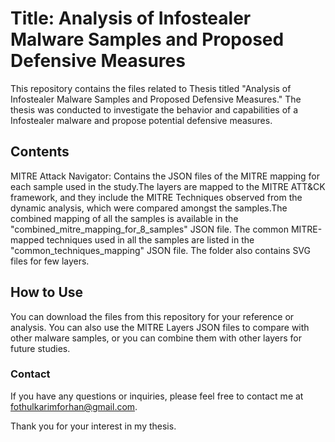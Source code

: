 # Title: Analysis of Infostealer Malware Samples and Proposed Defensive Measures


This repository contains the files related to Thesis titled "Analysis of Infostealer Malware Samples and Proposed Defensive Measures." The thesis was conducted to investigate the behavior and capabilities of a Infostealer malware and propose potential defensive measures.


## Contents
MITRE Attack Navigator: Contains the JSON files of the MITRE mapping for each sample used in the study.The layers are mapped to the MITRE ATT&CK framework, and they include the MITRE Techniques observed from the dynamic analysis, which were compared amongst the samples.The combined mapping of all the samples is available in the "combined_mitre_mapping_for_8_samples" JSON file. The common MITRE-mapped techniques used in all the samples are listed in the "common_techniques_mapping" JSON file. The folder also contains SVG files for few layers.


## How to Use
You can download the files from this repository for your reference or analysis. You can also use the MITRE Layers JSON files to compare with other malware samples, or you can combine them with other layers for future studies.

### Contact
If you have any questions or inquiries, please feel free to contact me at fothulkarimforhan@gmail.com.

Thank you for your interest in my thesis.

